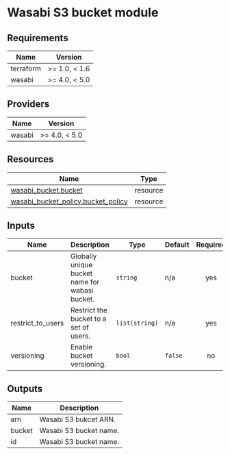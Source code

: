 # Wasabi S3 bucket module

<!-- BEGIN-TF-DOCS -->

## Requirements

| Name | Version |
|------|---------|
| terraform | >= 1.0, < 1.6 |
| wasabi | >= 4.0, < 5.0 |

## Providers

| Name | Version |
|------|---------|
| wasabi | >= 4.0, < 5.0 |

## Resources

| Name | Type |
|------|------|
| [wasabi_bucket.bucket](https://registry.terraform.io/providers/thesisedu/wasabi/latest/docs/resources/bucket) | resource |
| [wasabi_bucket_policy.bucket_policy](https://registry.terraform.io/providers/thesisedu/wasabi/latest/docs/resources/bucket_policy) | resource |

## Inputs

| Name | Description | Type | Default | Required |
|------|-------------|------|---------|:--------:|
| bucket | Globally unique bucket name for wabasi bucket. | `string` | n/a | yes |
| restrict\_to\_users | Restrict the bucket to a set of users. | `list(string)` | n/a | yes |
| versioning | Enable bucket versioning. | `bool` | `false` | no |

## Outputs

| Name | Description |
|------|-------------|
| arn | Wasabi S3 bukcet ARN. |
| bucket | Wasabi S3 bucket name. |
| id | Wasabi S3 bucket name. |

<!-- END-TF-DOCS ---->
